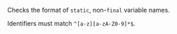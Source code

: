 
Checks the format of `static`, non-`final` variable names.

Identifiers must match `^[a-z][a-zA-Z0-9]*$`.
